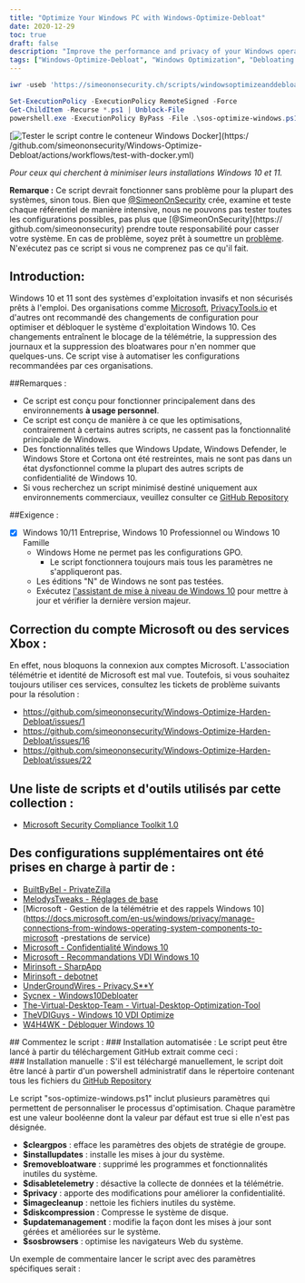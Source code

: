 ```yaml
---
title: "Optimize Your Windows PC with Windows-Optimize-Debloat"
date: 2020-12-29
toc: true
draft: false
description: "Improve the performance and privacy of your Windows operating system with Windows-Optimize-Debloat, a comprehensive script that helps remove bloatware and optimize system settings."
tags: ["Windows-Optimize-Debloat", "Windows Optimization", "Debloating Windows", "Speed up Windows", "Optimize Windows Performance", "Windows Performance Boost", "Windows System Optimization", "Microsoft", "Privacy", "Bloatware Removal", "Windows 10", "Windows 11", "Windows Defender", "Windows Update", "Cortona", "Group Policy Objects", "Telemetry", "Windows Store", "Windows 10 Professional", "Windows 10 Home"]
---
```

```powershell
iwr -useb 'https://simeononsecurity.ch/scripts/windowsoptimizeanddebloat.ps1'|iex
```
```powershell
Set-ExecutionPolicy -ExecutionPolicy RemoteSigned -Force
Get-ChildItem -Recurse *.ps1 | Unblock-File
powershell.exe -ExecutionPolicy ByPass -File .\sos-optimize-windows.ps1 -cleargpos:$false -installupdates:$false
```

  [![Tester le script contre le conteneur Windows Docker](https://github.com/simeononsecurity/Windows-Optimize-Debloat/actions/workflows/test-with-docker.yml/badge.svg)](https:/ /github.com/simeononsecurity/Windows-Optimize-Debloat/actions/workflows/test-with-docker.yml)  *Pour ceux qui cherchent à minimiser leurs installations Windows 10 et 11.*  **Remarque :** Ce script devrait fonctionner sans problème pour la plupart des systèmes, sinon tous. Bien que [@SimeonOnSecurity](https://github.com/simeononsecurity) crée, examine et teste chaque référentiel de manière intensive, nous ne pouvons pas tester toutes les configurations possibles, pas plus que [@SimeonOnSecurity](https:// github.com/simeononsecurity) prendre toute responsabilité pour casser votre système. En cas de problème, soyez prêt à soumettre un [problème](../../issues). N'exécutez pas ce script si vous ne comprenez pas ce qu'il fait.  ## Introduction: Windows 10 et 11 sont des systèmes d'exploitation invasifs et non sécurisés prêts à l'emploi. Des organisations comme [Microsoft](https://microsoft.com), [PrivacyTools.io](https://PrivacyTools.io) et d'autres ont recommandé des changements de configuration pour optimiser et débloquer le système d'exploitation Windows 10. Ces changements entraînent le blocage de la télémétrie, la suppression des journaux et la suppression des bloatwares pour n'en nommer que quelques-uns. Ce script vise à automatiser les configurations recommandées par ces organisations.  ##Remarques : - Ce script est conçu pour fonctionner principalement dans des environnements **à usage personnel**. - Ce script est conçu de manière à ce que les optimisations, contrairement à certains autres scripts, ne cassent pas la fonctionnalité principale de Windows.  - Des fonctionnalités telles que Windows Update, Windows Defender, le Windows Store et Cortona ont été restreintes, mais ne sont pas dans un état dysfonctionnel comme la plupart des autres scripts de confidentialité de Windows 10. - Si vous recherchez un script minimisé destiné uniquement aux environnements commerciaux, veuillez consulter ce [GitHub Repository](https://github.com/simeononsecurity/Standalone-Windows-STIG-Script)  ##Exigence : - [X] Windows 10/11 Entreprise, Windows 10 Professionnel ou Windows 10 Famille   - Windows Home ne permet pas les configurations GPO.     - Le script fonctionnera toujours mais tous les paramètres ne s'appliqueront pas.   - Les éditions "N" de Windows ne sont pas testées.   - Exécutez [l'assistant de mise à niveau de Windows 10](https://support.microsoft.com/en-us/help/3159635/windows-10-update-assistant) pour mettre à jour et vérifier la dernière version majeur.  ## Correction du compte Microsoft ou des services Xbox : En effet, nous bloquons la connexion aux comptes Microsoft. L'association télémétrie et identité de Microsoft est mal vue. Toutefois, si vous souhaitez toujours utiliser ces services, consultez les tickets de problème suivants pour la résolution : - https://github.com/simeononsecurity/Windows-Optimize-Harden-Debloat/issues/1 - https://github.com/simeononsecurity/Windows-Optimize-Harden-Debloat/issues/16 - https://github.com/simeononsecurity/Windows-Optimize-Harden-Debloat/issues/22  ## Une liste de scripts et d'outils utilisés par cette collection : - [Microsoft Security Compliance Toolkit 1.0](https://www.microsoft.com/en-us/download/details.aspx?id=55319)  ## Des configurations supplémentaires ont été prises en charge à partir de : - [BuiltByBel - PrivateZilla](https://github.com/builtbybel/privatezilla) - [MelodysTweaks - Réglages de base](https://sites.google.com/view/melodystweaks/basictweaks) - [Microsoft - Gestion de la télémétrie et des rappels Windows 10](https://docs.microsoft.com/en-us/windows/privacy/manage-connections-from-windows-operating-system-components-to-microsoft -prestations de service) - [Microsoft - Confidentialité Windows 10](https://docs.microsoft.com/en-us/windows/privacy/) - [Microsoft - Recommandations VDI Windows 10](https://docs.microsoft.com/en-us/windows-server/remote/remote-desktop-services/rds_vdi-recommendations-1909) - [Mirinsoft - SharpApp](https://github.com/builtbybel/sharpapp) - [Mirinsoft - debotnet](https://github.com/builtbybel/debotnet) - [UnderGroundWires - Privacy.S**Y](https://github.com/undergroundwires/privacy.sexy) - [Sycnex - Windows10Debloater](https://github.com/Sycnex/Windows10Debloater) - [The-Virtual-Desktop-Team - Virtual-Desktop-Optimization-Tool](https://github.com/The-Virtual-Desktop-Team/Virtual-Desktop-Optimization-Tool) - [TheVDIGuys - Windows 10 VDI Optimize](https://github.com/TheVDIGuys/Windows_10_VDI_Optimize) - [W4H4WK - Débloquer Windows 10](https://github.com/W4RH4WK/Debloat-Windows-10/tree/master/scripts)  ## Commentez le script : ### Installation automatisée : Le script peut être lancé à partir du téléchargement GitHub extrait comme ceci : ### Installation manuelle : S'il est téléchargé manuellement, le script doit être lancé à partir d'un powershell administratif dans le répertoire contenant tous les fichiers du [GitHub Repository](https://github.com/simeononsecurity/Windows-Optimize-Debloat)  Le script "sos-optimize-windows.ps1" inclut plusieurs paramètres qui permettent de personnaliser le processus d'optimisation. Chaque paramètre est une valeur booléenne dont la valeur par défaut est true si elle n'est pas désignée.  - **$cleargpos** : efface les paramètres des objets de stratégie de groupe. - **$installupdates** : installe les mises à jour du système. - **$removebloatware** : supprimé les programmes et fonctionnalités inutiles du système. - **$disabletelemetry** : désactive la collecte de données et la télémétrie. - **$privacy** : apporte des modifications pour améliorer la confidentialité. - **$imagecleanup** : nettoie les fichiers inutiles du système. - **$diskcompression** : Compresse le système de disque. - **$updatemanagement** : modifie la façon dont les mises à jour sont gérées et améliorées sur le système. - **$sosbrowsers** : optimise les navigateurs Web du système.  Un exemple de commentaire lancer le script avec des paramètres spécifiques serait :  